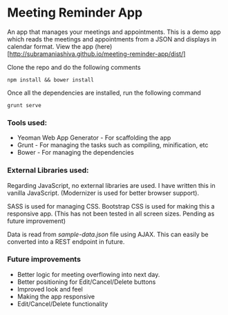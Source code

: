 # Meeting Reminder App
An app that manages your meetings and appointments. This is a demo app which reads the meetings and appointments from a JSON and displays in calendar format. View the app (here)[http://subramaniashiva.github.io/meeting-reminder-app/dist/]

Clone the repo and do the following comments

    npm install && bower install
   
Once all the dependencies are installed, run the following command
  

    grunt serve

### Tools used:

 - Yeoman Web App Generator - For scaffolding the app 
 - Grunt - For managing the tasks such as compiling, minification, etc
 - Bower - For managing the dependencies

 
### External Libraries used: 
Regarding JavaScript, no external libraries are used. I have written this in vanilla JavaScript. (Modernizer is used for better browser support). 

SASS is used for managing CSS. Bootstrap CSS is used for making this a responsive app. (This has not been tested in all screen sizes. Pending as future improvement)

Data is read from *sample-data.json* file using AJAX. This can easily be converted into a REST endpoint in future.

### Future improvements

 - Better logic for meeting overflowing into next day. 
 - Better positioning for Edit/Cancel/Delete buttons
 - Improved look and feel
 - Making the app responsive
 - Edit/Cancel/Delete functionality